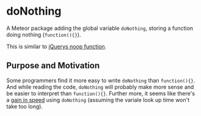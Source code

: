 doNothing
=========
A Meteor package adding the global variable `doNothing`, storing a function
doing nothing (`function(){}`).

This is similar to [jQuerys noop function](http://api.jquery.com/jquery.noop/).

Purpose and Motivation
----------------------
Some programmers find it more easy to write `doNothing` than `function(){}`. And
while reading the code, `doNothing` will probably make more sense and be easier
to interpret than `function(){}`. Further more, it seems like there's a [gain in
speed](http://jsperf.com/function-doing-nothing) using `doNothing` (assuming the
variale look up time won't take too long). 